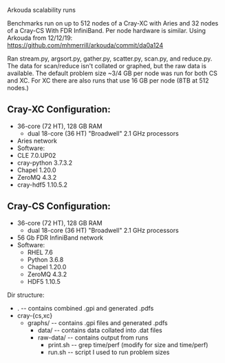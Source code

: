 Arkouda scalability runs

Benchmarks run on up to 512 nodes of a Cray-XC with Aries and 32 nodes of a
Cray-CS With FDR InfiniBand. Per node hardware is similar. Using Arkouda
from 12/12/19: https://github.com/mhmerrill/arkouda/commit/da0a124

Ran stream.py, argsort.py, gather.py, scatter.py, scan.py, and reduce.py. The
data for scan/reduce isn't collated or graphed, but the raw data is available.
The default problem size ~3/4 GB per node was run for both CS and XC. For XC
there are also runs that use 16 GB per node (8TB at 512 nodes.)

Cray-XC Configuration:
---
 - 36-core (72 HT), 128 GB RAM
   - dual 18-core (36 HT) "Broadwell" 2.1 GHz processors
 - Aries network
 - Software:
  - CLE 7.0.UP02
  - cray-python 3.7.3.2
  - Chapel 1.20.0
  - ZeroMQ 4.3.2
  - cray-hdf5 1.10.5.2


Cray-CS Configuration:
---
 - 36-core (72 HT), 128 GB RAM
   - dual 18-core (36 HT) "Broadwell" 2.1 GHz processors
 - 56 Gb FDR InfiniBand network
 - Software:
   - RHEL 7.6
   - Python 3.6.8
   - Chapel 1.20.0
   - ZeroMQ 4.3.2
   - HDF5 1.10.5


Dir structure:
 - .              -- contains combined .gpi and generated .pdfs
 - cray-{cs,xc}
   - graphs/      -- contains .gpi files and generated .pdfs
     - data/      -- contains data collated into .dat files
     - raw-data/  -- contains output from runs
       - print.sh -- grep time/perf (modify for size and time/perf)
       - run.sh   -- script I used to run problem sizes
